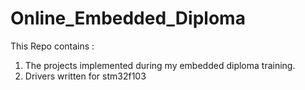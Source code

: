 # Online_Embedded_Diploma #
This Repo contains :
1. The projects implemented during my embedded diploma training.
2. Drivers written for stm32f103
